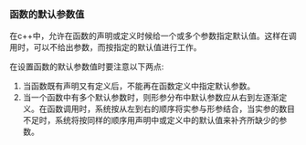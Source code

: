 
### 函数的默认参数值

在c++中，允许在函数的声明或定义时候给一个或多个参数指定默认值。这样在调用时，可以不给出参数，而按指定的默认值进行工作。

在设置函数的默认参数值时要注意以下两点:
1) 当函数既有声明又有定义后，不能再在函数定义中指定默认参数。
2) 当一个函数中有多个默认参数时，则形参分布中默认参数应从右到左逐渐定义。在函数调用时，系统按从左到右的顺序将实参与形参结合，当实参的数目不足时，系统将按同样的顺序用声明中或定义中的默认值来补齐所缺少的参数。


